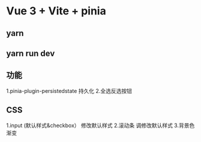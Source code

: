 # Vue 3 + Vite + pinia 

## yarn 
## yarn run dev

## 功能
1.pinia-plugin-persistedstate 持久化
2.全选反选按钮
## CSS
1.input (默认样式&checkbox） 修改默认样式
2.滚动条 调修改默认样式
3.背景色渐变